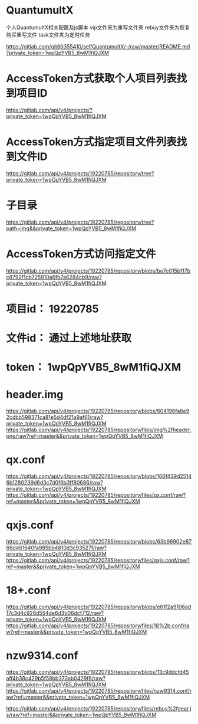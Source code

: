 # QuantumultX

个人QuantumultX相关配置及js脚本
vip文件夹为重写文件夹
rebuy文件夹为恢复购买重写文件
task文件夹为定时任务

https://gitlab.com/git86355410/selfQuantumultX/-/raw/master/README.md?private_token=1wpQpYVB5_8wM1fiQJXM


# AccessToken方式获取个人项目列表找到项目ID
https://gitlab.com/api/v4/projects/?private_token=1wpQpYVB5_8wM1fiQJXM
# AccessToken方式指定项目文件列表找到文件ID
https://gitlab.com/api/v4/projects/19220785/repository/tree?private_token=1wpQpYVB5_8wM1fiQJXM
# 子目录
https://gitlab.com/api/v4/projects/19220785/repository/tree?path=img&&private_token=1wpQpYVB5_8wM1fiQJXM
# AccessToken方式访问指定文件
https://gitlab.com/api/v4/projects/19220785/repository/blobs/be7c015b117bc8792f1cb725810a6fb7a6284cb9/raw?private_token=1wpQpYVB5_8wM1fiQJXM

# 项目id： 19220785
# 文件id： 通过上述地址获取
# token：  1wpQpYVB5_8wM1fiQJXM

# header.img
https://gitlab.com/api/v4/projects/19220785/repository/blobs/604196fa6e92cdbb598371ca81e5d4df21a9af61/raw?private_token=1wpQpYVB5_8wM1fiQJXM
https://gitlab.com/api/v4/projects/19220785/repository/files/img%2fheader.png/raw?ref=master&&private_token=1wpQpYVB5_8wM1fiQJXM
# qx.conf
https://gitlab.com/api/v4/projects/19220785/repository/blobs/166f439d25146b1280239d6d3c7d0f6b3ff80686/raw?private_token=1wpQpYVB5_8wM1fiQJXM
https://gitlab.com/api/v4/projects/19220785/repository/files/qx.conf/raw?ref=master&&private_token=1wpQpYVB5_8wM1fiQJXM
# qxjs.conf
https://gitlab.com/api/v4/projects/19220785/repository/blobs/63b96902e8766d461640fa985bb4810d3c93527f/raw?private_token=1wpQpYVB5_8wM1fiQJXM
https://gitlab.com/api/v4/projects/19220785/repository/files/qxjs.conf/raw?ref=master&&private_token=1wpQpYVB5_8wM1fiQJXM
# 18+.conf
https://gitlab.com/api/v4/projects/19220785/repository/blobs/e61f2a9106ad17c3d4c928d554de6d3b06dcf712/raw?private_token=1wpQpYVB5_8wM1fiQJXM
https://gitlab.com/api/v4/projects/19220785/repository/files/18%2b.conf/raw?ref=master&&private_token=1wpQpYVB5_8wM1fiQJXM
# nzw9314.conf
https://gitlab.com/api/v4/projects/19220785/repository/blobs/13c9ddcfd45aff4b38c429b5f58bb373ab0429f8/raw?private_token=1wpQpYVB5_8wM1fiQJXM
https://gitlab.com/api/v4/projects/19220785/repository/files/nzw9314.conf/raw?ref=master&&private_token=1wpQpYVB5_8wM1fiQJXM


https://gitlab.com/api/v4/projects/19220785/repository/files/rebuy%2fgear.js/raw?ref=master&&private_token=1wpQpYVB5_8wM1fiQJXM
